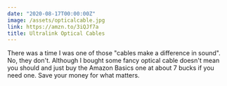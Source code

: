 ```yaml
---
date: "2020-08-17T00:00:00Z"
image: /assets/opticalcable.jpg
link: https://amzn.to/3iQJf7a
title: Ultralink Optical Cables
---
```


There was a time I was one of those "cables make a difference in sound". No, they don't. Although I bought some fancy optical cable doesn't mean you should and just buy the Amazon Basics one at about 7 bucks if you need one. Save your money for what matters.
